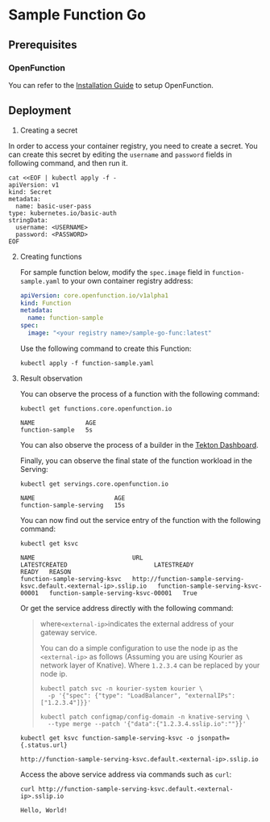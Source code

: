 # Sample Function Go

## Prerequisites

### OpenFunction

You can refer to the [Installation Guide](https://github.com/OpenFunction/OpenFunction#readme) to setup OpenFunction.

## Deployment

1. Creating a secret

In order to access your container registry, you need to create a secret. You can create this secret by editing the ``username`` and ``password`` fields in following command, and then run it.

```shell
cat <<EOF | kubectl apply -f -
apiVersion: v1
kind: Secret
metadata:
  name: basic-user-pass
type: kubernetes.io/basic-auth
stringData:
  username: <USERNAME>
  password: <PASSWORD>
EOF
```

2. Creating functions

   For sample function below, modify the ``spec.image`` field in ``function-sample.yaml`` to your own container registry address:

    ```yaml
    apiVersion: core.openfunction.io/v1alpha1
    kind: Function
    metadata:
      name: function-sample
    spec:
      image: "<your registry name>/sample-go-func:latest"
    ```

   Use the following command to create this Function:

    ```shell
    kubectl apply -f function-sample.yaml
    ```

3. Result observation

   You can observe the process of a function with the following command:

    ```shell
    kubectl get functions.core.openfunction.io

    NAME              AGE
    function-sample   5s
    ```

   You can also observe the process of a builder in the [Tekton Dashboard](https://tekton.dev/docs/dashboard/).

   Finally, you can observe the final state of the function workload in the Serving:

    ```shell
    kubectl get servings.core.openfunction.io
     
    NAME                      AGE
    function-sample-serving   15s
    ```

   You can now find out the service entry of the function with the following command:

    ```shell
    kubectl get ksvc
     
    NAME                           URL                                                                  LATESTCREATED                        LATESTREADY                          READY   REASON
    function-sample-serving-ksvc   http://function-sample-serving-ksvc.default.<external-ip>.sslip.io   function-sample-serving-ksvc-00001   function-sample-serving-ksvc-00001   True
    ```

   Or get the service address directly with the following command:

   > where` <external-ip> `indicates the external address of your gateway service.
   >
   > You can do a simple configuration to use the node ip as the `<external-ip>` as follows  (Assuming you are using Kourier as network layer of Knative). Where `1.2.3.4` can be replaced by your node ip.
   >
   > ```shell
    > kubectl patch svc -n kourier-system kourier \
    >   -p '{"spec": {"type": "LoadBalancer", "externalIPs": ["1.2.3.4"]}}'
    > 
    > kubectl patch configmap/config-domain -n knative-serving \
    >   --type merge --patch '{"data":{"1.2.3.4.sslip.io":""}}'
    > ```

    ```shell
    kubectl get ksvc function-sample-serving-ksvc -o jsonpath={.status.url}
     
    http://function-sample-serving-ksvc.default.<external-ip>.sslip.io
    ```

   Access the above service address via commands such as ``curl``:

    ```shell
    curl http://function-sample-serving-ksvc.default.<external-ip>.sslip.io
     
    Hello, World!
    ```